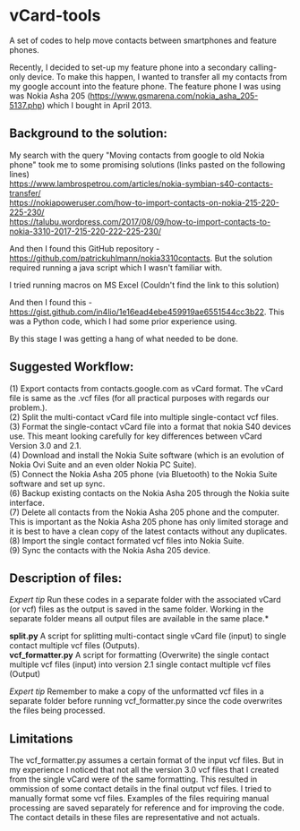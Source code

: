 # vCard-tools
A set of codes to help move contacts between smartphones and feature phones.  

Recently, I decided to set-up my feature phone into a secondary calling-only device. To make this happen, I wanted to transfer all my contacts from my google account into the feature phone. The feature phone I was using was Nokia Asha 205 (https://www.gsmarena.com/nokia_asha_205-5137.php) which I bought in April 2013.  

## Background to the solution:

My search with the query "Moving contacts from google to old Nokia phone" took me to some promising solutions (links pasted on the following lines)  
https://www.lambrospetrou.com/articles/nokia-symbian-s40-contacts-transfer/  
https://nokiapoweruser.com/how-to-import-contacts-on-nokia-215-220-225-230/   
https://talubu.wordpress.com/2017/08/09/how-to-import-contacts-to-nokia-3310-2017-215-220-222-225-230/  

And then I found this GitHub repository - https://github.com/patrickuhlmann/nokia3310contacts. But the solution required running a java script which I wasn't familiar with.

I tried running macros on MS Excel (Couldn't find the link to this solution)

And then I found this - https://gist.github.com/in4lio/1e16ead4ebe459919ae6551544cc3b22. This was a Python code, which I had some prior experience using.

By this stage I was getting a hang of what needed to be done.

## Suggested Workflow:  

(1) Export contacts from contacts.google.com as vCard format. The vCard file is same as the .vcf files (for all practical purposes with regards our problem.).  
(2) Split the multi-contact vCard file into multiple single-contact vcf files.  
(3) Format the single-contact vCard file into a format that nokia S40 devices use. This meant looking carefully for key differences between vCard Version 3.0 and 2.1.  
(4) Download and install the Nokia Suite software (which is an evolution of Nokia Ovi Suite and an even older Nokia PC Suite).  
(5) Connect the Nokia Asha 205 phone (via Bluetooth) to the Nokia Suite software and set up sync.  
(6) Backup existing contacts on the Nokia Asha 205 through the Nokia suite interface.  
(7) Delete all contacts from the Nokia Asha 205 phone and the computer. This is important as the Nokia Asha 205 phone has only limited storage and it is best to have a clean copy of the latest contacts without any duplicates.  
(8) Import the single contact formated vcf files into Nokia Suite.  
(9) Sync the contacts with the Nokia Asha 205 device.    

## Description of files:
*Expert tip* Run these codes in a separate folder with the associated vCard (or vcf) files as the output is saved in the same folder. Working in the separate folder means all output files are available in the same place.*  

**split.py** A script for splitting multi-contact single vCard file (input) to single contact multiple vcf files (Outputs).  
**vcf_formatter.py** A script for formatting (Overwrite) the single contact multiple vcf files (input) into version 2.1 single contact multiple vcf files (Output)  

*Expert tip* Remember to make a copy of the unformatted vcf files in a separate folder before running vcf_formatter.py since the code overwrites the files being processed.

## Limitations
The vcf_formatter.py assumes a certain format of the input vcf files. But in my experience I noticed that not all the version 3.0 vcf files that I created from the single vCard were of the same formatting. This resulted in ommission of some contact details in the final output vcf files. I tried to manually format some vcf files. Examples of the files requiring manual processing are saved separately for reference and for improving the code. The contact details in these files are representative and not actuals.
